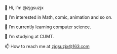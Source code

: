 👋 Hi, I’m @zjgsuzjx

👀 I’m interested in Math, comic, animation and so on.

🌱 I’m currently learning computer science.

💞️ I’m studying at CUMT.

📫 How to reach me at zjgsuzjx@163.com
